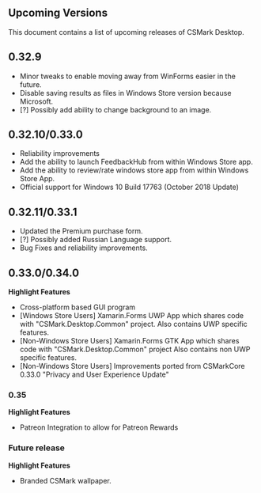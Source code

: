 ## Upcoming Versions
This document contains a list of upcoming releases of CSMark Desktop.

## 0.32.9
* Minor tweaks to enable moving away from WinForms easier in the future.
* Disable saving results as files in Windows Store version because Microsoft.
* [?] Possibly add ability to change background to an image.

## 0.32.10/0.33.0
* Reliability improvements
* Add the ability to launch FeedbackHub from within Windows Store app.
* Add the ability to review/rate windows store app from within Windows Store App.
* Official support for Windows 10 Build 17763 (October 2018 Update)

## 0.32.11/0.33.1
* Updated the Premium purchase form.
* [?] Possibly added Russian Language support.
* Bug Fixes and reliability improvements.

## 0.33.0/0.34.0
**Highlight Features**
* Cross-platform based GUI program
* [Windows Store Users] Xamarin.Forms UWP App which shares code with "CSMark.Desktop.Common" project. Also contains UWP specific features.
* [Non-Windows Store Users] Xamarin.Forms GTK App which shares code with "CSMark.Desktop.Common" project Also contains non UWP specific features.
* [Non-Windows Store Users] Improvements ported from CSMarkCore 0.33.0 "Privacy and User Experience Update"

### 0.35
**Highlight Features**
* Patreon Integration to allow for Patreon Rewards

### Future release
**Highlight Features**
* Branded CSMark wallpaper.